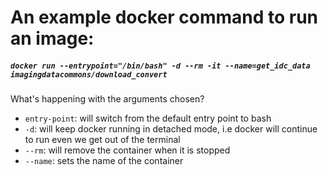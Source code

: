 # An example docker command to run an image:

##### `docker run --entrypoint="/bin/bash" -d --rm -it --name=get_idc_data imagingdatacommons/download_convert`

What's happening with the arguments chosen?
- `entry-point`: will switch from the default entry point to bash 
- `-d`: will keep docker running in detached mode, i.e docker will continue to run even we get out of the terminal
- `--rm`: will remove the container when it is stopped
- `--name`: sets the name of the container
